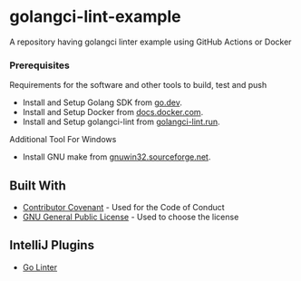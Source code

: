 # golangci-lint-example
A repository having golangci linter example using GitHub Actions or Docker

### Prerequisites

Requirements for the software and other tools to build, test and push 
- Install and Setup Golang SDK from [go.dev](https://go.dev/doc/install).
- Install and Setup Docker from [docs.docker.com](https://docs.docker.com/engine/install/).
- Install and Setup golangci-lint from [golangci-lint.run](https://golangci-lint.run/usage/install/).

Additional Tool For Windows
- Install GNU make from [gnuwin32.sourceforge.net](https://gnuwin32.sourceforge.net/packages/make.htm).

## Built With

  - [Contributor Covenant](https://www.contributor-covenant.org/) - Used
    for the Code of Conduct
  - [GNU General Public License](https://creativecommons.org/) - Used to choose
    the license

## IntelliJ Plugins

- [Go Linter](https://plugins.jetbrains.com/plugin/12496-go-linter)
